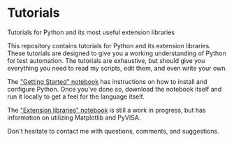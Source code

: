 # Tutorials
Tutorials for Python and its most useful extension libraries

This repository contains tutorials for Python and its extension libraries. These tutorials are designed to give you a working understanding of Python for test automation. The tutorials are exhaustive, but should give you everything you need to read my scripts, edit them, and even write your own.

The ["Getting Started" notebook](https://github.com/ddewitt9/Tutorials/blob/master/Getting%20Started.ipynb) has instructions on how to install and configure Python. Once you've done so, download the notebook itself and run it locally to get a feel for the language itself.

The ["Extension libraries" notebook](https://github.com/ddewitt9/Tutorials/blob/master/Extension%20Libraries.ipynb) is still a work in progress, but has information on utilizing Matplotlib and PyVISA.

Don't hesitate to contact me with questions, comments, and suggestions.
